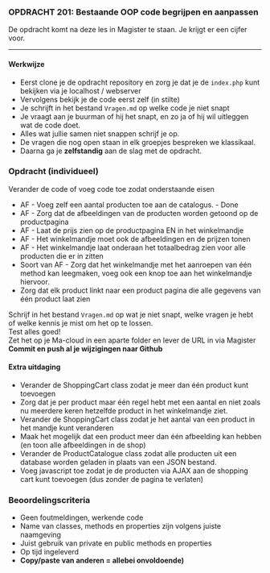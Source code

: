 ### OPDRACHT 201: Bestaande OOP code begrijpen en aanpassen 

De opdracht komt na deze les in Magister te staan. Je krijgt er een cijfer voor.

---
#### Werkwijze
* Eerst clone je de opdracht repository en zorg je dat je de `index.php` kunt bekijken via je localhost / webserver
* Vervolgens bekijk je de code eerst zelf (in stilte) 
* Je schrijft in het bestand `Vragen.md` op welke code je niet snapt
* Je vraagt aan je buurman of hij het snapt, en zo ja of hij wil uitleggen wat de code doet.
* Alles wat jullie samen niet snappen schrijf je op.
* De vragen die nog open staan in elk groepjes bespreken we klassikaal.
* Daarna ga je **zelfstandig** aan de slag met de opdracht.

### Opdracht (individueel)

Verander de code of voeg code toe zodat onderstaande eisen

- AF - Voeg zelf een aantal producten toe aan de catalogus. - Done
- AF - Zorg dat de afbeeldingen van de producten worden getoond op de productpagina
- AF - Laat de prijs zien op de productpagina EN in het winkelmandje
- AF - Het winkelmandje moet ook de afbeeldingen en de prijzen tonen
- AF - Het winkelmandje laat onderaan het totaalbedrag zien voor alle producten die er in zitten
- Soort van AF - Zorg dat het winkelmandje met het aanroepen van één method kan leegmaken, voeg ook een knop toe aan het winkelmandje hiervoor.
- Zorg dat elk product linkt naar een product pagina die alle gegevens van één product laat zien 

Schrijf in het bestand `Vragen.md` op wat je niet snapt, welke vragen je hebt of welke kennis je mist om het op te lossen.  
Test alles goed!  
Zet het op je Ma-cloud in een aparte folder en lever de URL in via Magister  
**Commit en push al je wijzigingen naar Github**


#### Extra uitdaging
- Verander de ShoppingCart class zodat je meer dan één product kunt toevoegen
- Zorg dat je per product maar één regel hebt met een aantal en niet zoals nu meerdere keren hetzelfde product in het winkelmandje ziet.
- Verander de ShoppingCart class zodat je het aantal van een product in het mandje kunt veranderen
- Maak het mogelijk dat een product meer dan één afbeelding kan hebben (en toon alle afbeeldingen in de shop)
- Verander de ProductCatalogue class zodat alle producten uit een database worden geladen in plaats van een JSON bestand.
- Voeg javascript toe zodat je de producten via AJAX aan de shopping cart kunt toevoegen (dus zonder de pagina te verlaten) 

### Beoordelingscriteria
- Geen foutmeldingen, werkende code
- Name van classes, methods en properties zijn volgens juiste naamgeving
- Juist gebruik van private en public methods en properties
- Op tijd ingeleverd
- **Copy/paste van anderen = allebei onvoldoende)** 